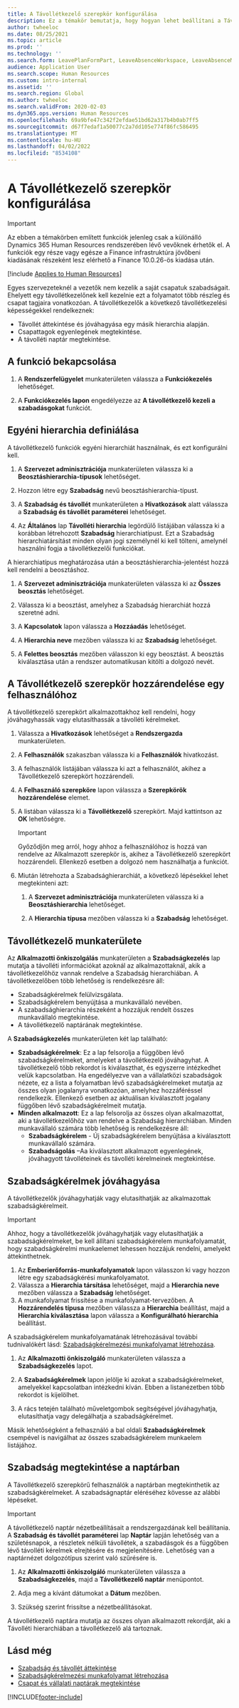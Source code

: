 ```yaml
---
title: A Távollétkezelő szerepkör konfigurálása
description: Ez a témakör bemutatja, hogy hogyan lehet beállítani a Távollétkezelő szerepkört az alkalmazottak szabadságainak kezeléséhez.
author: twheeloc
ms.date: 08/25/2021
ms.topic: article
ms.prod: ''
ms.technology: ''
ms.search.form: LeavePlanFormPart, LeaveAbsenceWorkspace, LeaveAbsenceManager
audience: Application User
ms.search.scope: Human Resources
ms.custom: intro-internal
ms.assetid: ''
ms.search.region: Global
ms.author: twheeloc
ms.search.validFrom: 2020-02-03
ms.dyn365.ops.version: Human Resources
ms.openlocfilehash: 69a9bfe47c342f2efdae51bd62a317b4b0ab7ff5
ms.sourcegitcommit: d67f7edaf1a50077c2a7dd105e774f86fc586495
ms.translationtype: MT
ms.contentlocale: hu-HU
ms.lasthandoff: 04/02/2022
ms.locfileid: "8534108"
---
```

# <a name="configure-the-absence-manager-role"></a>A Távollétkezelő szerepkör konfigurálása

>[!Important]
>Az ebben a témakörben említett funkciók jelenleg csak a különálló Dynamics 365 Human Resources rendszerében lévő vevőknek érhetők el. A funkciók egy része vagy egésze a Finance infrastruktúra jövőbeni kiadásának részeként lesz elérhető a Finance 10.0.26-ös kiadása után.

[!include [Applies to Human Resources](../includes/applies-to-hr.md)]

Egyes szervezeteknél a vezetők nem kezelik a saját csapatuk szabadságait. Ehelyett egy távollétkezelőnek kell kezelnie ezt a folyamatot több részleg és csapat tagjaira vonatkozóan. A távollétkezelők a következő távollétkezelési képességekkel rendelkeznek:

- Távollét áttekintése és jóváhagyása egy másik hierarchia alapján.
- Csapattagok egyenlegének megtekintése.
- A távolléti naptár megtekintése.

## <a name="turn-on-the-feature"></a>A funkció bekapcsolása

1. A **Rendszerfelügyelet** munkaterületen válassza a **Funkciókezelés** lehetőséget.

2. A **Funkciókezelés lapon** engedélyezze az **A távollétkezelő kezeli a szabadásgokat** funkciót.

## <a name="define-a-custom-hierarchy"></a>Egyéni hierarchia definiálása

A távollétkezelő funkciók egyéni hierarchiát használnak, és ezt konfigurálni kell.

1. A **Szervezet adminisztrációja** munkaterületen válassza ki a **Beosztáshierarchia-típusok** lehetőséget.

2. Hozzon létre egy **Szabadság** nevű beosztáshierarchia-típust.

3. A **Szabadság és távollét** munkaterületen a **Hivatkozások** alatt válassza a **Szabadság és távollét paraméterei** lehetőséget.

4. Az **Általános** lap **Távolléti hierarchia** legördülő listájában válassza ki a korábban létrehozott **Szabadság** hierarchiatípust. Ezt a Szabadság hierarchiatársítást minden olyan jogi személynél ki kell tölteni, amelynél használni fogja a távollétkezelői funkciókat.

A hierarchiatípus meghatározása után a beosztáshierarchia-jelentést hozzá kell rendelni a beosztáshoz.

1. A **Szervezet adminisztrációja** munkaterületen válassza ki az **Összes beosztás** lehetőséget.

2. Válassza ki a beosztást, amelyhez a Szabadság hierarchiát hozzá szeretné adni.

3. A **Kapcsolatok** lapon válassza a **Hozzáadás** lehetőséget.

4. A **Hierarchia neve** mezőben válassza ki az **Szabadság** lehetőséget.

5. A **Felettes beosztás** mezőben válasszon ki egy beosztást. A beosztás kiválasztása után a rendszer automatikusan kitölti a dolgozó nevét.

## <a name="assign-the-absence-manager-role-to-a-user"></a>A Távollétkezelő szerepkör hozzárendelése egy felhasználóhoz

A távollétkezelő szerepkört alkalmazottakhoz kell rendelni, hogy jóváhagyhassák vagy elutasíthassák a távolléti kérelmeket.

1. Válassza a **Hivatkozások** lehetőséget a **Rendszergazda** munkaterületen.

2. A **Felhasználók** szakaszban válassza ki a **Felhasználók** hivatkozást.

3. A felhasználók listájában válassza ki azt a felhasználót, akihez a Távollétkezelő szerepkört hozzárendeli.

4. A **Felhasználó szerepköre** lapon válassza a **Szerepkörök hozzárendelése** elemet.

5. A listában válassza ki a **Távollétkezelő** szerepkört. Majd kattintson az **OK** lehetőségre.

    > [!IMPORTANT]
    > Győződjön meg arról, hogy ahhoz a felhasználóhoz is hozzá van rendelve az Alkalmazott szerepkör is, akihez a Távollétkezelő szerepkört hozzárendeli. Ellenkező esetben a dolgozó nem használhatja a funkciót.

6. Miután létrehozta a Szabadsághierarchiát, a következő lépésekkel lehet megtekinteni azt:

    1. A **Szervezet adminisztrációja** munkaterületen válassza ki a **Beosztáshierarchia** lehetőséget.
    
    2. A **Hierarchia típusa** mezőben válassza ki a **Szabadság** lehetőséget.

## <a name="absence-manager-workspace"></a>Távollétkezelő munkaterülete

Az **Alkalmazotti önkiszolgálás** munkaterületen a **Szabadságkezelés** lap mutatja a távolléti információkat azoknál az alkalmazottaknál, akik a távollétkezelőhöz vannak rendelve a Szabadság hierarchiában. A távollétkezelőben több lehetőség is rendelkezésre áll: 
 - Szabadságkérelmek felülvizsgálata.</br>
 - Szabadságkérelem benyújtása a munkavállaló nevében.</br>
 - A szabadsághierarchia részeként a hozzájuk rendelt összes munkavállaló megtekintése.</br>
 - A távollétkezelő naptárának megtekintése.</br>

A **Szabadságkezelés** munkaterületen két lap található:
 - **Szabadságkérelmek**: Ez a lap felsorolja a függőben lévő szabadságkérelmeket, amelyeket a távollétkezelő jóváhagyhat. A távollétkezelő több rekordot is kiválaszthat, és egyszerre intézkedhet velük kapcsolatban. Ha engedélyezve van a vállalatközi szabadságok nézete, ez a lista a folyamatban lévő szabadságkérelmeket mutatja az összes olyan jogalanyra vonatkozóan, amelyhez hozzáféréssel rendelkezik. Ellenkező esetben az aktuálisan kiválasztott jogalany függőben lévő szabadságkérelmeit mutatja. </br>
 - **Minden alkalmazott**: Ez a lap felsorolja az összes olyan alkalmazottat, aki a távollétkezelőhöz van rendelve a Szabadság hierarchiában. Minden munkavállaló számára több lehetőség is rendelkezésre áll:
    - **Szabadságkérelem** - Új szabadságkérelem benyújtása a kiválasztott munkavállaló számára.</br>
    - **Szabadságolás** –Aa kiválasztott alkalmazott egyenlegének, jóváhagyott távolléteinek és távolléti kérelmeinek megtekintése.</br>

## <a name="approve-time-off-requests"></a>Szabadságkérelmek jóváhagyása

A távollétkezelők jóváhagyhatják vagy elutasíthatják az alkalmazottak szabadságkérelmeit. 

> [!IMPORTANT]
> Ahhoz, hogy a távollétkezelők jóváhagyhatják vagy elutasíthatják a szabadságkérelmeket, be kell állítani szabadságkérelem munkafolyamatát, hogy szabadságkérelmi munkaelemet lehessen hozzájuk rendelni, amelyekt áttekinthetnek.
>
> 1. Az **Emberierőforrás-munkafolyamatok** lapon válasszon ki vagy hozzon létre egy szabadságkérési munkafolyamatot.
> 2. Válassza a **Hierarchia társítása** lehetőséget, majd a **Hierarchia neve** mezőben válassza a **Szabadság** lehetőséget.
> 3. A munkafolyamat frissítése a munkafolyamat-tervezőben. A **Hozzárendelés típusa** mezőben válassza a **Hierarchia** beállítást, majd a **Hierarchia kiválasztása** lapon válassza a **Konfigurálható hierarchia** beállítást.
>
> A szabadságkérelem munkafolyamatának létrehozásával további tudnivalókért lásd: [Szabadságkérelmezési munkafolyamat létrehozása](hr-leave-and-absence-workflow.md).

1. Az **Alkalmazotti önkiszolgáló** munkaterületen válassza a **Szabadságkezelés** lapot.

2. A **Szabadságkérelmek** lapon jelölje ki azokat a szabadságkérelmeket, amelyekkel kapcsolatban intézkedni kíván. Ebben a listanézetben több rekordot is kijelölhet.

3. A rács tetején található műveletgombok segítségével jóváhagyhatja, elutasíthatja vagy delegálhatja a szabadságkérelmet. 

Másik lehetőségként a felhasználó a bal oldali **Szabadságkérelmek** csempével is navigálhat az összes szabadságkérelem munkaelem listájához. 

## <a name="view-time-off-in-the-calendar"></a>Szabadság megtekintése a naptárban

A Távollétkezelő szerepkörű felhasználók a naptárban megtekinthetik az szabadságkérelmeket. A szabadságnaptár eléréséhez kövesse az alábbi lépéseket.

> [!IMPORTANT]
> A távollétkezelő naptár nézetbeállításait a rendszergazdának kell beállítania. A **Szabadság és távollét paraméterei** lap **Naptár** lapján lehetőség van a születésnapok, a részletek nélküli távollétek, a szabadásgok és a függőben lévő távolléti kérelmek elrejtésére és megjelenítésére. Lehetőség van a naptárnézet dolgozótípus szerint való szűrésére is.

1. Az **Alkalmazotti önkiszolgáló** munkaterületen válassza a **Szabadságkezelés**, majd a **Távollétkezelő naptár** menüpontot.

2. Adja meg a kívánt dátumokat a **Dátum** mezőben.

3. Szükség szerint frissítse a nézetbeállításokat.

A távollétkezelő naptára mutatja az összes olyan alkalmazott rekordját, aki a Távolléti hierarchiában a távollétkezelő alá tartoznak.

## <a name="see-also"></a>Lásd még

- [Szabadság és távollét áttekintése](hr-leave-and-absence-overview.md)
- [Szabadságkérelmezési munkafolyamat létrehozása](hr-leave-and-absence-workflow.md)
- [Csapat és vállalati naptárak megtekintése](hr-employee-self-service-calendar.md)

[!INCLUDE[footer-include](../includes/footer-banner.md)]
